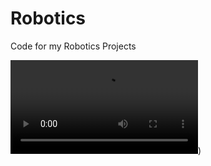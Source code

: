 # Robotics
Code for my Robotics Projects

![Control Robot with Controller](https://raw.githubusercontent.com/jimmybunter01/Robotics/main/media/PXL_20250422_105033644.mp4.mp4))
